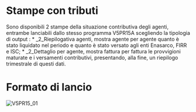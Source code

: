 # Stampe con tributi
Sono disponibili 2 stampe della situazione contributiva degli agenti, entrambe lanciabili dallo stesso programma V5PR15A scegliendo la tipologia di output : 
 \* _2_Riepilogativa agenti, mostra agente per agente quanto è stato liquidato nel periodo e quanto è stato versato agli enti Enasarco, FIRR e ISC;
 \* _2_Dettaglio per agente, mostra fattura per fattura le provvigioni maturate e i versamenti contributivi, presentando, alla fine, un riepilogo trimestrale di questi dati.

# Formato di lancio
![V5PR15_01](https://doc.smeup.com/immagini/MBDOC_OGG-P_V5PR15/V5PR15_01.png)